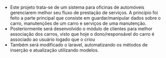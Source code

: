 - Este projeto trata-se de um sistema para oficinas de automóveis gerenciarem melhor seu fluxo de prestação de serviços. A princípio foi feito a parte principal que consiste em guardar/manipular dados sobre o carro, manutenções de um carro e serviços de uma manutenção. 
- Posteriormente será desenvolvido o módulo de clientes para melhor associação dos carros, visto que hoje o dono/responsável do carro é associado ao usuário logado que o criou
- Também será modificado o laravel, automatizando os métodos de inserção e atualização utilizando modelos.
